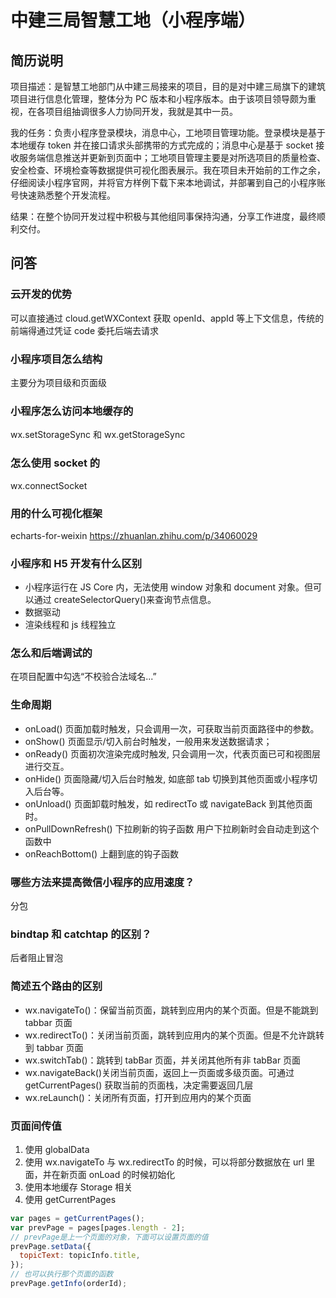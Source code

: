 # 中建三局智慧工地（小程序端）

## 简历说明

项目描述：是智慧工地部门从中建三局接来的项目，目的是对中建三局旗下的建筑项目进行信息化管理，整体分为 PC 版本和小程序版本。由于该项目领导颇为重视，在各项目组抽调很多人力协同开发，我就是其中一员。

我的任务：负责小程序登录模块，消息中心，工地项目管理功能。登录模块是基于本地缓存 token 并在接口请求头部携带的方式完成的；消息中心是基于 socket 接收服务端信息推送并更新到页面中；工地项目管理主要是对所选项目的质量检查、安全检查、环境检查等数据提供可视化图表展示。我在项目未开始前的工作之余，仔细阅读小程序官网，并将官方样例下载下来本地调试，并部署到自己的小程序账号快速熟悉整个开发流程。

结果：在整个协同开发过程中积极与其他组同事保持沟通，分享工作进度，最终顺利交付。

## 问答

### 云开发的优势

可以直接通过 cloud.getWXContext 获取 openId、appId 等上下文信息，传统的前端得通过凭证 code 委托后端去请求

### 小程序项目怎么结构

主要分为项目级和页面级

### 小程序怎么访问本地缓存的

wx.setStorageSync 和 wx.getStorageSync

### 怎么使用 socket 的

wx.connectSocket

### 用的什么可视化框架

echarts-for-weixin
https://zhuanlan.zhihu.com/p/34060029

### 小程序和 H5 开发有什么区别

- 小程序运行在 JS Core 内，无法使用 window 对象和 document 对象。但可以通过 createSelectorQuery()来查询节点信息。
- 数据驱动
- 渲染线程和 js 线程独立

### 怎么和后端调试的

在项目配置中勾选“不校验合法域名...”

### 生命周期

- onLoad() 页面加载时触发，只会调用一次，可获取当前页面路径中的参数。
- onShow() 页面显示/切入前台时触发，一般用来发送数据请求；
- onReady() 页面初次渲染完成时触发, 只会调用一次，代表页面已可和视图层进行交互。
- onHide() 页面隐藏/切入后台时触发, 如底部 tab 切换到其他页面或小程序切入后台等。
- onUnload() 页面卸载时触发，如 redirectTo 或 navigateBack 到其他页面时。
- onPullDownRefresh() 下拉刷新的钩子函数 用户下拉刷新时会自动走到这个函数中
- onReachBottom() 上翻到底的钩子函数

### 哪些方法来提高微信小程序的应用速度？

分包

### bindtap 和 catchtap 的区别？

后者阻止冒泡

### 简述五个路由的区别

- wx.navigateTo()：保留当前页面，跳转到应用内的某个页面。但是不能跳到 tabbar 页面
- wx.redirectTo()：关闭当前页面，跳转到应用内的某个页面。但是不允许跳转到 tabbar 页面
- wx.switchTab()：跳转到 tabBar 页面，并关闭其他所有非 tabBar 页面
- wx.navigateBack()关闭当前页面，返回上一页面或多级页面。可通过 getCurrentPages() 获取当前的页面栈，决定需要返回几层
- wx.reLaunch()：关闭所有页面，打开到应用内的某个页面

### 页面间传值

1. 使用 globalData
2. 使用 wx.navigateTo 与 wx.redirectTo 的时候，可以将部分数据放在 url 里面，并在新页面 onLoad 的时候初始化
3. 使用本地缓存 Storage 相关
4. 使用 getCurrentPages

```js
var pages = getCurrentPages();
var prevPage = pages[pages.length - 2];
// prevPage是上一个页面的对象，下面可以设置页面的值
prevPage.setData({
  topicText: topicInfo.title,
});
// 也可以执行那个页面的函数
prevPage.getInfo(orderId);
```

